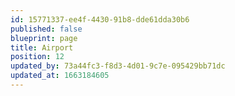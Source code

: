 ```yaml
---
id: 15771337-ee4f-4430-91b8-dde61dda30b6
published: false
blueprint: page
title: Airport
position: 12
updated_by: 73a44fc3-f8d3-4d01-9c7e-095429bb71dc
updated_at: 1663184605
---
```

